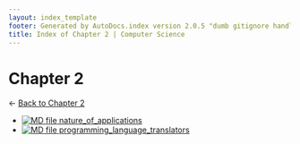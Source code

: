 ```yaml
---
layout: index_template
footer: Generated by AutoDocs.index version 2.0.5 "dumb gitignore handling is gone?" ⓒ Starwort, 2020
title: Index of Chapter 2 | Computer Science
---
```


# Chapter 2

← [Back to Chapter 2](..)

- [![MD file](https://img.icons8.com/windows/512/4a90e2/regular-document.png) nature_of_applications](Paper_1/section_2/chapter_2/nature_of_applications.md)
- [![MD file](https://img.icons8.com/windows/512/4a90e2/regular-document.png) programming_language_translators](Paper_1/section_2/chapter_2/programming_language_translators.md)
